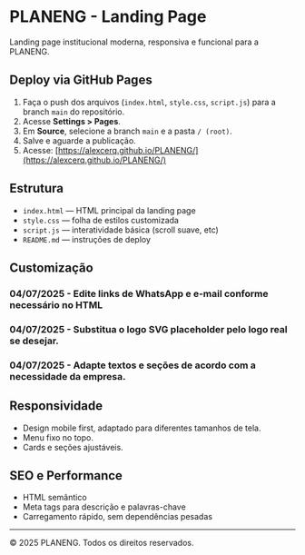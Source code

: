 # PLANENG - Landing Page

Landing page institucional moderna, responsiva e funcional para a PLANENG.

## Deploy via GitHub Pages

1. Faça o push dos arquivos (`index.html`, `style.css`, `script.js`) para a branch `main` do repositório.
2. Acesse **Settings > Pages**.
3. Em **Source**, selecione a branch `main` e a pasta `/ (root)`.
4. Salve e aguarde a publicação.
5. Acesse: [https://alexcerq.github.io/PLANENG/](https://alexcerq.github.io/PLANENG/)

## Estrutura

- `index.html` — HTML principal da landing page
- `style.css` — folha de estilos customizada
- `script.js` — interatividade básica (scroll suave, etc)
- `README.md` — instruções de deploy

## Customização

<h3>04/07/2025 - Edite links de WhatsApp e e-mail conforme necessário no HTML</h3>
<h3>04/07/2025 - Substitua o logo SVG placeholder pelo logo real se desejar.</h3>
<h3>04/07/2025 - Adapte textos e seções de acordo com a necessidade da empresa.</h3>

## Responsividade

- Design mobile first, adaptado para diferentes tamanhos de tela.
- Menu fixo no topo.
- Cards e seções ajustáveis.

## SEO e Performance

- HTML semântico
- Meta tags para descrição e palavras-chave
- Carregamento rápido, sem dependências pesadas

---

&copy; 2025 PLANENG. Todos os direitos reservados.
